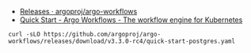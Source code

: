- [Releases · argoproj/argo-workflows](https://github.com/argoproj/argo-workflows/releases)
- [Quick Start - Argo Workflows - The workflow engine for Kubernetes](https://argoproj.github.io/argo-workflows/quick-start/)

```
curl -sLO https://github.com/argoproj/argo-workflows/releases/download/v3.3.0-rc4/quick-start-postgres.yaml
```
